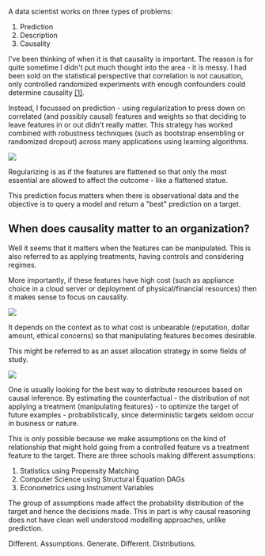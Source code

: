 <!--
.. title: When Is Causality Important
.. slug: when-is-causality-important
.. date: 2019-09-29 16:34:44 UTC-04:00
.. tags: 
.. category: 
.. link: 
.. description: 
.. type: text
-->

A data scientist works on three types of problems:

1. Prediction
2. Description
3. Causality

I've been thinking of when it is that causality is important. The reason is for quite sometime I didn't put much thought into the area - it is messy. I had been sold on the statistical perspective that correlation is not causation, only controlled randomized experiments with enough confounders could determine causality [[1]](https://arxiv.org/abs/1804.10846).

Instead, I focussed on prediction - using regularization to press down on correlated (and possibly causal) features and weights so that deciding to leave features in or out didn't really matter. This strategy has worked combined with robustness techniques (such as bootstrap ensembling or randomized dropout) across many applications using learning algorithms.

![](https://i.imgflip.com/223wf5.jpg)

Regularizing is as if the features are flattened so that only the most essential are allowed to affect the outcome - like a flattened statue.

This prediction focus matters when there is observational data and the objective is to query a model and return a "best" prediction on a target.

## When does causality matter to an organization? 

Well it seems that it matters when the features can be manipulated. This is also referred to as applying treatments, having controls and considering regimes.

More importantly, if these features have high cost (such as appliance choice in a cloud server or deployment of physical/financial resources) then it makes sense to focus on causality.

![](http://www.kappit.com/img/pics/201602_1229_ihdaf_sm.jpg)

It depends on the context as to what cost is unbearable (reputation, dollar amount, ethical concerns) so that manipulating features becomes desirable.

This might be referred to as an asset allocation strategy in some fields of study.

![](https://imgflip.com/i/3c0wbp)

One is usually looking for the best way to distribute resources based on causal inference. By estimating the counterfactual - the distribution of not applying a treatment (manipulating features) -  to optimize the target of future examples - probablistically, since deterministic targets seldom occur in business or nature.

This is only possible because we make assumptions on the kind of relationship that might hold going from a controlled feature vs a treatment feature to the target. There are three schools making different assumptions:

1. Statistics using Propensity Matching
2. Computer Science using Structural Equation DAGs
3. Econometrics using Instrument Variables

The group of assumptions made affect the probability distribution of the target and hence the decisions made. This in part is why causal reasoning does not have clean well understood modelling approaches, unlike prediction.


Different. Assumptions. Generate. Different. Distributions.